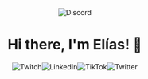 <div align="center">
   <img alt="Discord" src="./storm/1.gif" />
 </div>
 
<h1 align="center"> Hi there, I'm Elías! 👋</h1> 

<div align="center"><a href="https://www.twitch.tv/e_liazzzzz" target="_blank" style="text-decoration:none;"><img alt="Twitch" src="https://img.shields.io/badge/Twitch-9146FF?style=for-the-badge&logo=Twitch&logoColor=white" /></a><a href="https://www.linkedin.com/in/elias-mb-440ba2308/" target="_blank" style="text-decoration:none;"><img alt="LinkedIn" src="https://img.shields.io/badge/LinkedIn-0077B5?style=for-the-badge&logo=Linkedin&logoColor=white" /></a><a href="https://www.tiktok.com/@e_liazzzzz" target="_blank" style="text-decoration:none;"><img alt="TikTok" src="https://img.shields.io/badge/TikTok-000000?style=for-the-badge&logo=TikTok&logoColor=white" /></a><a href="https://x.com/Elas81775213" target="_blank" style="text-decoration:none;"><img alt="Twitter" src="https://img.shields.io/badge/Twitter-000000?style=for-the-badge&logo=Twitter&logoColor=white" /></a></div>

<!--

<div align="center">
   <img alt="Discord" src="./storm/1.gif" />
 </div>
<h1 align="center"> Hi there, I'm Elías! 👋</h1> 
<div align="center">
<a href="" target="_blank"><img alt="Twich" src="https://img.shields.io/badge/Twich%2312100E.svg?&style=for-the-badge&logo=Twich&logoColor=white?color=5865F2" /></a>
<a href="https://www.linkedin.com/in/elias-mb-440ba2308/" target="_blank"><img alt="Discord" src="https://img.shields.io/badge/LinkedIn-0077B5?style=for-the-badge&logo=Linkedin&logoColor=white&link=https://www.linkedin.com/in/andryore/" /></a>
<a href="https://github.com/kattae23" target="_blank"><a href="" target="_blank"><img alt="Twitter" src="https://img.shields.io/badge/TikTok-%23000000.svg?style=for-the-badge&logo=TikTok&logoColor=white" /></a> 
</div>

-->
